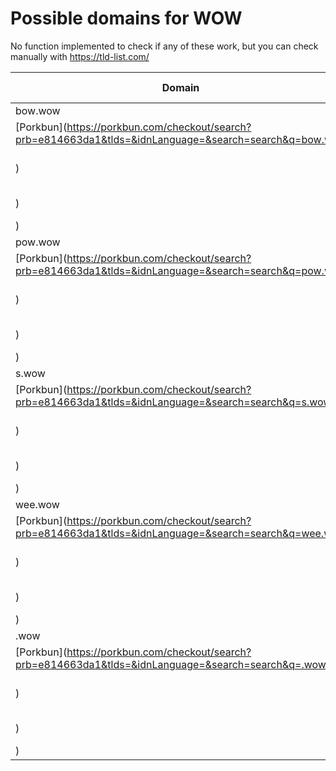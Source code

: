 # Possible domains for WOW

No function implemented to check if any of these work, but you can check manually with https://tld-list.com/

| Domain | Porkbun | NameCheap | Google Domains |
|---|---|---|---|
| bow.wow | [Porkbun](https://porkbun.com/checkout/search?prb=e814663da1&tlds=&idnLanguage=&search=search&q=bow.wow) | [Namecheap](https://www.namecheap.com/domains/registration/results/?domain=bow.wow) | [Google](https://domains.google.com/registrar/search?searchTerm=bow.wow) |
| pow.wow | [Porkbun](https://porkbun.com/checkout/search?prb=e814663da1&tlds=&idnLanguage=&search=search&q=pow.wow) | [Namecheap](https://www.namecheap.com/domains/registration/results/?domain=pow.wow) | [Google](https://domains.google.com/registrar/search?searchTerm=pow.wow) |
| s.wow | [Porkbun](https://porkbun.com/checkout/search?prb=e814663da1&tlds=&idnLanguage=&search=search&q=s.wow) | [Namecheap](https://www.namecheap.com/domains/registration/results/?domain=s.wow) | [Google](https://domains.google.com/registrar/search?searchTerm=s.wow) |
| wee.wow | [Porkbun](https://porkbun.com/checkout/search?prb=e814663da1&tlds=&idnLanguage=&search=search&q=wee.wow) | [Namecheap](https://www.namecheap.com/domains/registration/results/?domain=wee.wow) | [Google](https://domains.google.com/registrar/search?searchTerm=wee.wow) |
| .wow | [Porkbun](https://porkbun.com/checkout/search?prb=e814663da1&tlds=&idnLanguage=&search=search&q=.wow) | [Namecheap](https://www.namecheap.com/domains/registration/results/?domain=.wow) | [Google](https://domains.google.com/registrar/search?searchTerm=.wow) |
